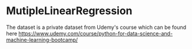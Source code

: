 # MutipleLinearRegression
The dataset is a private dataset from Udemy's course which can be found here https://www.udemy.com/course/python-for-data-science-and-machine-learning-bootcamp/
